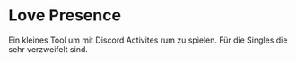 # Love Presence
Ein kleines Tool um mit Discord Activites rum zu spielen. Für die Singles die sehr verzweifelt sind.
